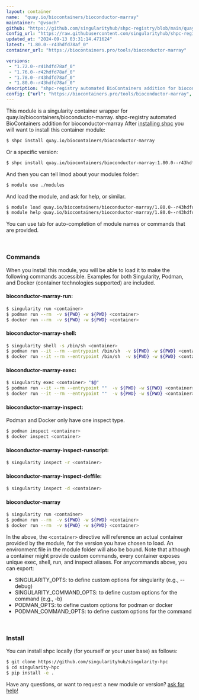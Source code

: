 ```yaml
---
layout: container
name:  "quay.io/biocontainers/bioconductor-marray"
maintainer: "@vsoch"
github: "https://github.com/singularityhub/shpc-registry/blob/main/quay.io/biocontainers/bioconductor-marray/container.yaml"
config_url: "https://raw.githubusercontent.com/singularityhub/shpc-registry/main/quay.io/biocontainers/bioconductor-marray/container.yaml"
updated_at: "2024-09-13 03:31:14.471624"
latest: "1.80.0--r43hdfd78af_0"
container_url: "https://biocontainers.pro/tools/bioconductor-marray"

versions:
 - "1.72.0--r41hdfd78af_0"
 - "1.76.0--r42hdfd78af_0"
 - "1.78.0--r43hdfd78af_0"
 - "1.80.0--r43hdfd78af_0"
description: "shpc-registry automated BioContainers addition for bioconductor-marray"
config: {"url": "https://biocontainers.pro/tools/bioconductor-marray", "maintainer": "@vsoch", "description": "shpc-registry automated BioContainers addition for bioconductor-marray", "latest": {"1.80.0--r43hdfd78af_0": "sha256:7221d0f1f16ee7ae2b7a5a2262beb5a59cea06fc2b7ef5ad6cc1a527bd899dac"}, "tags": {"1.72.0--r41hdfd78af_0": "sha256:bb2b868330759250b7e81819bfea134b4e18508836a67c85b7c200d9415f7427", "1.76.0--r42hdfd78af_0": "sha256:18fc58bb48d1f92aced2614e0b40d3598b9c5c1df688ab38a3da5244d7883f2e", "1.78.0--r43hdfd78af_0": "sha256:35b7689ca986dcc0c6f720feb3a12d1d674298bd2fcce2db803493dceebde4d9", "1.80.0--r43hdfd78af_0": "sha256:7221d0f1f16ee7ae2b7a5a2262beb5a59cea06fc2b7ef5ad6cc1a527bd899dac"}, "docker": "quay.io/biocontainers/bioconductor-marray"}
---
```


This module is a singularity container wrapper for quay.io/biocontainers/bioconductor-marray.
shpc-registry automated BioContainers addition for bioconductor-marray
After [installing shpc](#install) you will want to install this container module:


```bash
$ shpc install quay.io/biocontainers/bioconductor-marray
```

Or a specific version:

```bash
$ shpc install quay.io/biocontainers/bioconductor-marray:1.80.0--r43hdfd78af_0
```

And then you can tell lmod about your modules folder:

```bash
$ module use ./modules
```

And load the module, and ask for help, or similar.

```bash
$ module load quay.io/biocontainers/bioconductor-marray/1.80.0--r43hdfd78af_0
$ module help quay.io/biocontainers/bioconductor-marray/1.80.0--r43hdfd78af_0
```

You can use tab for auto-completion of module names or commands that are provided.

<br>

### Commands

When you install this module, you will be able to load it to make the following commands accessible.
Examples for both Singularity, Podman, and Docker (container technologies supported) are included.

#### bioconductor-marray-run:

```bash
$ singularity run <container>
$ podman run --rm  -v ${PWD} -w ${PWD} <container>
$ docker run --rm  -v ${PWD} -w ${PWD} <container>
```

#### bioconductor-marray-shell:

```bash
$ singularity shell -s /bin/sh <container>
$ podman run --it --rm --entrypoint /bin/sh  -v ${PWD} -w ${PWD} <container>
$ docker run --it --rm --entrypoint /bin/sh  -v ${PWD} -w ${PWD} <container>
```

#### bioconductor-marray-exec:

```bash
$ singularity exec <container> "$@"
$ podman run --it --rm --entrypoint ""  -v ${PWD} -w ${PWD} <container> "$@"
$ docker run --it --rm --entrypoint ""  -v ${PWD} -w ${PWD} <container> "$@"
```

#### bioconductor-marray-inspect:

Podman and Docker only have one inspect type.

```bash
$ podman inspect <container>
$ docker inspect <container>
```

#### bioconductor-marray-inspect-runscript:

```bash
$ singularity inspect -r <container>
```

#### bioconductor-marray-inspect-deffile:

```bash
$ singularity inspect -d <container>
```



#### bioconductor-marray

```bash
$ singularity run <container>
$ podman run --rm  -v ${PWD} -w ${PWD} <container>
$ docker run --rm  -v ${PWD} -w ${PWD} <container>
```


In the above, the `<container>` directive will reference an actual container provided
by the module, for the version you have chosen to load. An environment file in the
module folder will also be bound. Note that although a container
might provide custom commands, every container exposes unique exec, shell, run, and
inspect aliases. For anycommands above, you can export:

 - SINGULARITY_OPTS: to define custom options for singularity (e.g., --debug)
 - SINGULARITY_COMMAND_OPTS: to define custom options for the command (e.g., -b)
 - PODMAN_OPTS: to define custom options for podman or docker
 - PODMAN_COMMAND_OPTS: to define custom options for the command

<br>

### Install

You can install shpc locally (for yourself or your user base) as follows:

```bash
$ git clone https://github.com/singularityhub/singularity-hpc
$ cd singularity-hpc
$ pip install -e .
```

Have any questions, or want to request a new module or version? [ask for help!](https://github.com/singularityhub/singularity-hpc/issues)